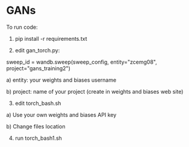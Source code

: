 # GANs

To run code:

1) pip install -r requirements.txt  

2) edit gan_torch.py: 

sweep_id = wandb.sweep(sweep_config, entity="zcemg08", project="gans_training2")

a) entity: your weights and biases username 

b) project: name of your project (create in weights and biases web site) 

3) edit torch_bash.sh

a) Use your own weights and biases API key

b) Change files location 

4) run torch_bash1.sh 





